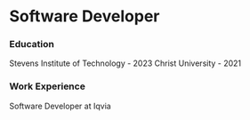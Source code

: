 # Software Developer

### Education
Stevens Institute of Technology - 2023
Christ University - 2021

### Work Experience
Software Developer at Iqvia
